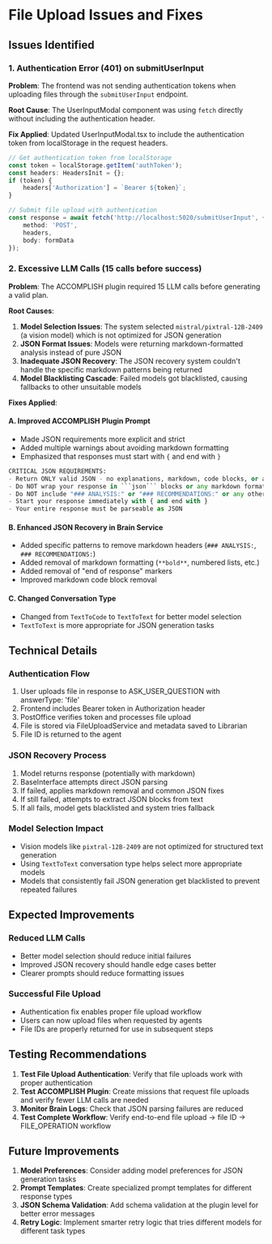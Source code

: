 # File Upload Issues and Fixes

## Issues Identified

### 1. Authentication Error (401) on submitUserInput

**Problem**: The frontend was not sending authentication tokens when uploading files through the `submitUserInput` endpoint.

**Root Cause**: The UserInputModal component was using `fetch` directly without including the authentication header.

**Fix Applied**: Updated UserInputModal.tsx to include the authentication token from localStorage in the request headers.

```typescript
// Get authentication token from localStorage
const token = localStorage.getItem('authToken');
const headers: HeadersInit = {};
if (token) {
    headers['Authorization'] = `Bearer ${token}`;
}

// Submit file upload with authentication
const response = await fetch('http://localhost:5020/submitUserInput', {
    method: 'POST',
    headers,
    body: formData
});
```

### 2. Excessive LLM Calls (15 calls before success)

**Problem**: The ACCOMPLISH plugin required 15 LLM calls before generating a valid plan.

**Root Causes**:
1. **Model Selection Issues**: The system selected `mistral/pixtral-12B-2409` (a vision model) which is not optimized for JSON generation
2. **JSON Format Issues**: Models were returning markdown-formatted analysis instead of pure JSON
3. **Inadequate JSON Recovery**: The JSON recovery system couldn't handle the specific markdown patterns being returned
4. **Model Blacklisting Cascade**: Failed models got blacklisted, causing fallbacks to other unsuitable models

**Fixes Applied**:

#### A. Improved ACCOMPLISH Plugin Prompt
- Made JSON requirements more explicit and strict
- Added multiple warnings about avoiding markdown formatting
- Emphasized that responses must start with `{` and end with `}`

```python
CRITICAL JSON REQUIREMENTS:
- Return ONLY valid JSON - no explanations, markdown, code blocks, or additional text
- Do NOT wrap your response in ```json``` blocks or any markdown formatting
- Do NOT include "### ANALYSIS:" or "### RECOMMENDATIONS:" or any other text
- Start your response immediately with { and end with }
- Your entire response must be parseable as JSON
```

#### B. Enhanced JSON Recovery in Brain Service
- Added specific patterns to remove markdown headers (`### ANALYSIS:`, `### RECOMMENDATIONS:`)
- Added removal of markdown formatting (`**bold**`, numbered lists, etc.)
- Added removal of "end of response" markers
- Improved markdown code block removal

#### C. Changed Conversation Type
- Changed from `TextToCode` to `TextToText` for better model selection
- `TextToText` is more appropriate for JSON generation tasks

## Technical Details

### Authentication Flow
1. User uploads file in response to ASK_USER_QUESTION with answerType: 'file'
2. Frontend includes Bearer token in Authorization header
3. PostOffice verifies token and processes file upload
4. File is stored via FileUploadService and metadata saved to Librarian
5. File ID is returned to the agent

### JSON Recovery Process
1. Model returns response (potentially with markdown)
2. BaseInterface attempts direct JSON parsing
3. If failed, applies markdown removal and common JSON fixes
4. If still failed, attempts to extract JSON blocks from text
5. If all fails, model gets blacklisted and system tries fallback

### Model Selection Impact
- Vision models like `pixtral-12B-2409` are not optimized for structured text generation
- Using `TextToText` conversation type helps select more appropriate models
- Models that consistently fail JSON generation get blacklisted to prevent repeated failures

## Expected Improvements

### Reduced LLM Calls
- Better model selection should reduce initial failures
- Improved JSON recovery should handle edge cases better
- Clearer prompts should reduce formatting issues

### Successful File Upload
- Authentication fix enables proper file upload workflow
- Users can now upload files when requested by agents
- File IDs are properly returned for use in subsequent steps

## Testing Recommendations

1. **Test File Upload Authentication**: Verify that file uploads work with proper authentication
2. **Test ACCOMPLISH Plugin**: Create missions that request file uploads and verify fewer LLM calls are needed
3. **Monitor Brain Logs**: Check that JSON parsing failures are reduced
4. **Test Complete Workflow**: Verify end-to-end file upload → file ID → FILE_OPERATION workflow

## Future Improvements

1. **Model Preferences**: Consider adding model preferences for JSON generation tasks
2. **Prompt Templates**: Create specialized prompt templates for different response types
3. **JSON Schema Validation**: Add schema validation at the plugin level for better error messages
4. **Retry Logic**: Implement smarter retry logic that tries different models for different task types
